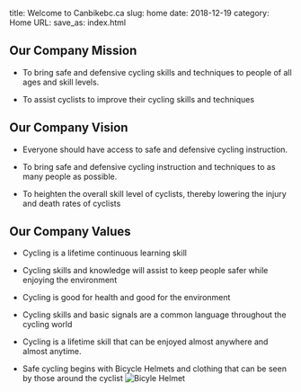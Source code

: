 title: Welcome to Canbikebc.ca
slug: home
date: 2018-12-19
category: Home
URL:
save_as: index.html

## Our Company Mission

- To bring safe and defensive cycling skills and techniques to people of all ages and skill levels.

- To assist cyclists to improve their cycling skills and techniques

## Our Company Vision

- Everyone should have access to safe and defensive cycling instruction.

- To bring safe and defensive cycling instruction and techniques to as many people as possible.

- To heighten the overall skill level of cyclists, thereby lowering the injury and death rates of cyclists

## Our Company Values

- Cycling is a lifetime continuous learning skill

- Cycling skills and knowledge will assist to keep people safer while enjoying the environment

- Cycling is good for health and good for the environment

- Cycling skills and basic signals are a common language throughout the cycling world

- Cycling is a lifetime skill that can be enjoyed almost anywhere and almost anytime.

- Safe cycling begins with Bicycle Helmets and clothing that can be seen by those around the cyclist 
![Bicyle Helmet](/images/helmet.jpg)
